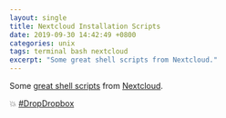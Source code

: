 ```yaml
---
layout: single
title: Nextcloud Installation Scripts
date: 2019-09-30 14:42:49 +0800
categories: unix
tags: terminal bash nextcloud
excerpt: "Some great shell scripts from Nextcloud."
---
```

Some [great shell scripts](https://github.com/nextcloud/vm) from [Nextcloud](https://nextcloud.com).

:boom: [#DropDropbox](https://twitter.com/DropDropboxNow)

